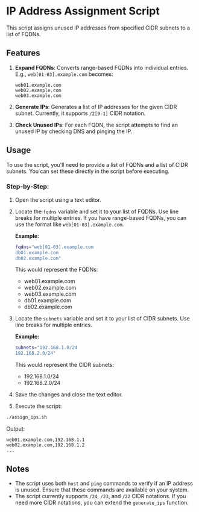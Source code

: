 # IP Address Assignment Script

This script assigns unused IP addresses from specified CIDR subnets to a list of FQDNs.

## Features

1. **Expand FQDNs**: Converts range-based FQDNs into individual entries. E.g., `web[01-03].example.com` becomes:
    ```
    web01.example.com
    web02.example.com
    web03.example.com
    ```

2. **Generate IPs**: Generates a list of IP addresses for the given CIDR subnet. Currently, it supports `/2[9-1]` CIDR notation. 

3. **Check Unused IPs**: For each FQDN, the script attempts to find an unused IP by checking DNS and pinging the IP.

## Usage

To use the script, you'll need to provide a list of FQDNs and a list of CIDR subnets. You can set these directly in the script before executing.

### Step-by-Step:

1. Open the script using a text editor.

2. Locate the `fqdns` variable and set it to your list of FQDNs. Use line breaks for multiple entries. If you have range-based FQDNs, you can use the format like `web[01-03].example.com`.

   **Example:**
   ```bash
   fqdns="web[01-03].example.com
   db01.example.com
   db02.example.com"
   ```

   This would represent the FQDNs:
   - web01.example.com
   - web02.example.com
   - web03.example.com
   - db01.example.com
   - db02.example.com

3. Locate the `subnets` variable and set it to your list of CIDR subnets. Use line breaks for multiple entries.

   **Example:**
   ```bash
   subnets="192.168.1.0/24
   192.168.2.0/24"
   ```

   This would represent the CIDR subnets:
   - 192.168.1.0/24
   - 192.168.2.0/24

4. Save the changes and close the text editor.

5. Execute the script:

```bash
./assign_ips.sh
```

Output:
```
web01.example.com,192.168.1.1
web02.example.com,192.168.1.2
...
```

## Notes

- The script uses both `host` and `ping` commands to verify if an IP address is unused. Ensure that these commands are available on your system.
- The script currently supports `/24`, `/23`, and `/22` CIDR notations. If you need more CIDR notations, you can extend the `generate_ips` function.

